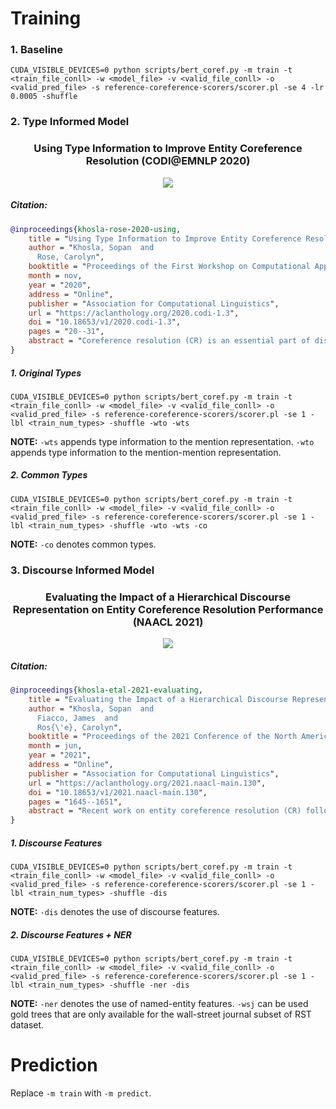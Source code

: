 # Training

### 1. Baseline
```
CUDA_VISIBLE_DEVICES=0 python scripts/bert_coref.py -m train -t <train_file_conll> -w <model_file> -v <valid_file_conll> -o <valid_pred_file> -s reference-coreference-scorers/scorer.pl -se 4 -lr 0.0005 -shuffle
```

### 2. Type Informed Model
<h3 align="center">Using Type Information to Improve Entity Coreference Resolution (CODI@EMNLP 2020)</h3>
<p align="center">
  <a href="https://aclanthology.org/2020.codi-1.3/"><img src="http://img.shields.io/badge/Paper-PDF-red.svg"></a>
  </a>
</p>


##### Citation:

```bibtex
@inproceedings{khosla-rose-2020-using,
    title = "Using Type Information to Improve Entity Coreference Resolution",
    author = "Khosla, Sopan  and
      Rose, Carolyn",
    booktitle = "Proceedings of the First Workshop on Computational Approaches to Discourse",
    month = nov,
    year = "2020",
    address = "Online",
    publisher = "Association for Computational Linguistics",
    url = "https://aclanthology.org/2020.codi-1.3",
    doi = "10.18653/v1/2020.codi-1.3",
    pages = "20--31",
    abstract = "Coreference resolution (CR) is an essential part of discourse analysis. Most recently, neural approaches have been proposed to improve over SOTA models from earlier paradigms. So far none of the published neural models leverage external semantic knowledge such as type information. This paper offers the first such model and evaluation, demonstrating modest gains in accuracy by introducing either gold standard or predicted types. In the proposed approach, type information serves both to (1) improve mention representation and (2) create a soft type consistency check between coreference candidate mentions. Our evaluation covers two different grain sizes of types over four different benchmark corpora.",
}

```

#####  1. Original Types

```
CUDA_VISIBLE_DEVICES=0 python scripts/bert_coref.py -m train -t <train_file_conll> -w <model_file> -v <valid_file_conll> -o <valid_pred_file> -s reference-coreference-scorers/scorer.pl -se 1 -lbl <train_num_types> -shuffle -wto -wts
```
**NOTE:** `-wts` appends type information to the mention representation. `-wto` appends type information to the mention-mention representation.

#####  2. Common Types

```
CUDA_VISIBLE_DEVICES=0 python scripts/bert_coref.py -m train -t <train_file_conll> -w <model_file> -v <valid_file_conll> -o <valid_pred_file> -s reference-coreference-scorers/scorer.pl -se 1 -lbl <train_num_types> -shuffle -wto -wts -co
```
**NOTE:** `-co` denotes common types.


### 3. Discourse Informed Model

<h3 align="center">Evaluating the Impact of a Hierarchical Discourse Representation on Entity Coreference Resolution Performance (NAACL 2021)</h3>
<p align="center">
  <a href="https://aclanthology.org/2021.naacl-main.130"><img src="http://img.shields.io/badge/Paper-PDF-red.svg"></a>
  </a>
</p>


##### Citation:

```bibtex
@inproceedings{khosla-etal-2021-evaluating,
    title = "Evaluating the Impact of a Hierarchical Discourse Representation on Entity Coreference Resolution Performance",
    author = "Khosla, Sopan  and
      Fiacco, James  and
      Ros{\'e}, Carolyn",
    booktitle = "Proceedings of the 2021 Conference of the North American Chapter of the Association for Computational Linguistics: Human Language Technologies",
    month = jun,
    year = "2021",
    address = "Online",
    publisher = "Association for Computational Linguistics",
    url = "https://aclanthology.org/2021.naacl-main.130",
    doi = "10.18653/v1/2021.naacl-main.130",
    pages = "1645--1651",
    abstract = "Recent work on entity coreference resolution (CR) follows current trends in Deep Learning applied to embeddings and relatively simple task-related features. SOTA models do not make use of hierarchical representations of discourse structure. In this work, we leverage automatically constructed discourse parse trees within a neural approach and demonstrate a significant improvement on two benchmark entity coreference-resolution datasets. We explore how the impact varies depending upon the type of mention.",
}

```

#####  1. Discourse Features

```
CUDA_VISIBLE_DEVICES=0 python scripts/bert_coref.py -m train -t <train_file_conll> -w <model_file> -v <valid_file_conll> -o <valid_pred_file> -s reference-coreference-scorers/scorer.pl -se 1 -lbl <train_num_types> -shuffle -dis
```
**NOTE:** `-dis` denotes the use of discourse features.

#####  2. Discourse Features + NER

```
CUDA_VISIBLE_DEVICES=0 python scripts/bert_coref.py -m train -t <train_file_conll> -w <model_file> -v <valid_file_conll> -o <valid_pred_file> -s reference-coreference-scorers/scorer.pl -se 1 -lbl <train_num_types> -shuffle -ner -dis
```
**NOTE:** `-ner` denotes the use of named-entity features. `-wsj` can be used gold trees that are only available for the wall-street journal subset of RST dataset.

# Prediction

Replace `-m train` with `-m predict`.